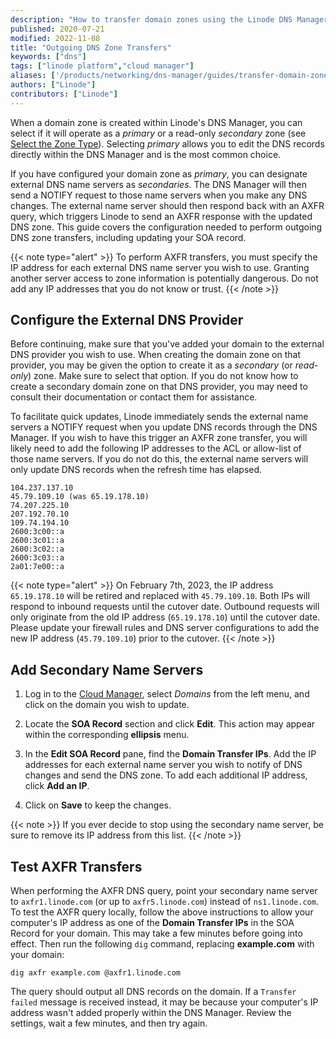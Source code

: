 ```yaml
---
description: "How to transfer domain zones using the Linode DNS Manager."
published: 2020-07-21
modified: 2022-11-08
title: "Outgoing DNS Zone Transfers"
keywords: ["dns"]
tags: ["linode platform","cloud manager"]
aliases: ['/products/networking/dns-manager/guides/transfer-domain-zones/']
authors: ["Linode"]
contributors: ["Linode"]
---
```


When a domain zone is created within Linode's DNS Manager, you can select if it will operate as a *primary* or a read-only *secondary* zone (see [Select the Zone Type](/docs/products/networking/dns-manager/guides/create-domain/#select-the-zone-type)). Selecting *primary* allows you to edit the DNS records directly within the DNS Manager and is the most common choice.

If you have configured your domain zone as *primary*, you can designate external DNS name servers as *secondaries*. The DNS Manager will then send a NOTIFY request to those name servers when you make any DNS changes. The external name server should then respond back with an AXFR query, which triggers Linode to send an AXFR response with the updated DNS zone. This guide covers the configuration needed to perform outgoing DNS zone transfers, including updating your SOA record.

{{< note type="alert" >}}
To perform AXFR transfers, you must specify the IP address for each external DNS name server you wish to use. Granting another server access to zone information is potentially dangerous. Do not add any IP addresses that you do not know or trust.
{{< /note >}}

## Configure the External DNS Provider

Before continuing, make sure that you've added your domain to the external DNS provider you wish to use. When creating the domain zone on that provider, you may be given the option to create it as a *secondary* (or *read-only*) zone. Make sure to select that option. If you do not know how to create a secondary domain zone on that DNS provider, you may need to consult their documentation or contact them for assistance.

To facilitate quick updates, Linode immediately sends the external name servers a NOTIFY request when you update DNS records through the DNS Manager. If you wish to have this trigger an AXFR zone transfer, you will likely need to add the following IP addresses to the ACL or allow-list of those name servers. If you do not do this, the external name servers will only update DNS records when the refresh time has elapsed.

```
104.237.137.10
45.79.109.10 (was 65.19.178.10)
74.207.225.10
207.192.70.10
109.74.194.10
2600:3c00::a
2600:3c01::a
2600:3c02::a
2600:3c03::a
2a01:7e00::a
```

{{< note type="alert" >}}
On February 7th, 2023, the IP address `65.19.178.10` will be retired and replaced with `45.79.109.10`. Both IPs will respond to inbound requests until the cutover date. Outbound requests will only originate from the old IP address (`65.19.178.10`) until the cutover date. Please update your firewall rules and DNS server configurations to add the new IP address (`45.79.109.10`) prior to the cutover.
{{< /note >}}

## Add Secondary Name Servers

1. Log in to the [Cloud Manager](https://cloud.linode.com), select *Domains* from the left menu, and click on the domain you wish to update.

1. Locate the **SOA Record** section and click **Edit**. This action may appear within the corresponding **ellipsis** menu.

1. In the **Edit SOA Record** pane, find the **Domain Transfer IPs**. Add the IP addresses for each external name server you wish to notify of DNS changes and send the DNS zone. To add each additional IP address, click **Add an IP**.

1. Click on **Save** to keep the changes.

{{< note >}}
If you ever decide to stop using the secondary name server, be sure to remove its IP address from this list.
{{< /note >}}

## Test AXFR Transfers

When performing the AXFR DNS query, point your secondary name server to `axfr1.linode.com` (or up to `axfr5.linode.com`) instead of `ns1.linode.com`. To test the AXFR query locally, follow the above instructions to allow your computer's IP address as one of the ****Domain Transfer IPs**** in the SOA Record for your domain. This may take a few minutes before going into effect. Then run the following `dig` command, replacing **example.com** with your domain:

    dig axfr example.com @axfr1.linode.com

The query should output all DNS records on the domain. If a `Transfer failed` message is received instead, it may be because your computer's IP address wasn't added properly within the DNS Manager. Review the settings, wait a few minutes, and then try again.
